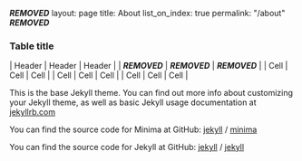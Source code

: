 ***REMOVED***
  layout: page
  title: About
  list_on_index: true
  permalink: "/about"
***REMOVED***

### Table title

| Header | Header | Header |
| ***REMOVED*** | ***REMOVED*** | ***REMOVED*** |
| Cell | Cell | Cell |
| Cell | Cell | Cell |
| Cell | Cell | Cell |

This is the base Jekyll theme. You can find out more info about customizing your Jekyll theme, as well as basic Jekyll usage documentation at [jekyllrb.com](https://jekyllrb.com/)

You can find the source code for Minima at GitHub:
[jekyll](https://github.com/jekyll) /
[minima](https://github.com/jekyll/minima)

You can find the source code for Jekyll at GitHub:
[jekyll](https://github.com/jekyll) /
[jekyll](https://github.com/jekyll/jekyll)